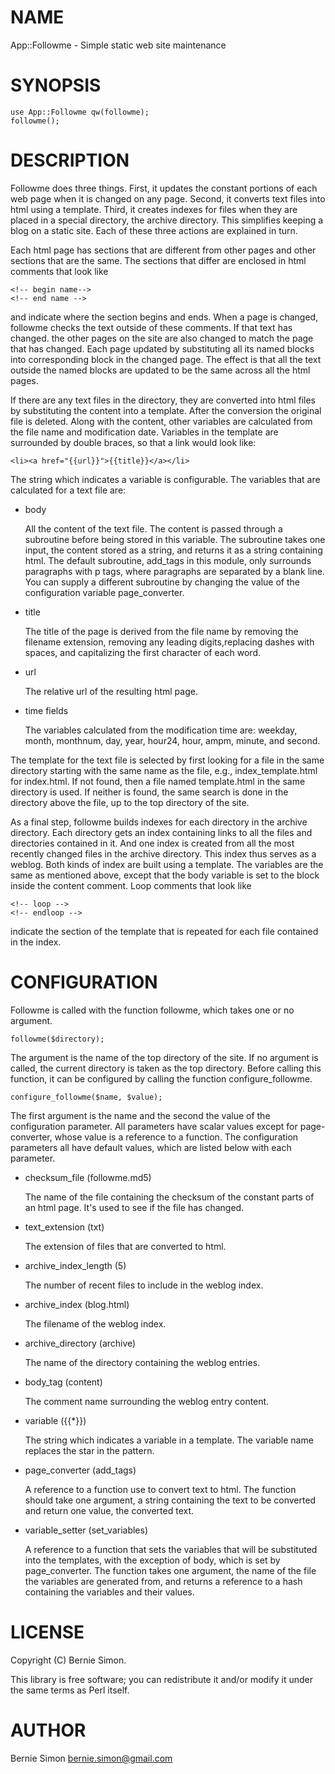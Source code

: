 # NAME

App::Followme - Simple static web site maintenance

# SYNOPSIS

    use App::Followme qw(followme);
    followme();

# DESCRIPTION

Followme does three things. First, it updates the constant portions of each web
page when it is changed on any page. Second, it converts text files into html
using a template. Third, it creates indexes for files when they are placed in a
special directory, the archive directory. This simplifies keeping a blog on a
static site. Each of these three actions are explained in turn.

Each html page has sections that are different from other pages and other
sections that are the same. The sections that differ are enclosed in html
comments that look like

    <!-- begin name-->
    <!-- end name -->

and indicate where the section begins and ends. When a page is changed, followme
checks the text outside of these comments. If that text has changed. the other
pages on the site are also changed to match the page that has changed. Each page
updated by substituting all its named blocks into corresponding block in the
changed page. The effect is that all the text outside the named blocks are
updated to be the same across all the html pages.

If there are any text files in the directory, they are converted into html files
by substituting the content into a template. After the conversion the original
file is deleted. Along with the content, other variables are calculated from the
file name and modification date. Variables in the template are surrounded by
double braces, so that a link would look like:

    <li><a href="{{url}}">{{title}}</a></li>

The string which indicates a variable is configurable. The variables that are
calculated for a text file are:

- body

    All the content of the text file. The content is passed through a subroutine
    before being stored in this variable. The subroutine takes one input, the
    content stored as a string, and returns it as a string containing html. The
    default subroutine, add\_tags in this module, only surrounds paragraphs with
    p tags, where paragraphs are separated by a blank line. You can supply a
    different subroutine by changing the value of the configuration variable
    page\_converter.

- title

    The title of the page is derived from the file name by removing the filename
    extension, removing any leading digits,replacing dashes with spaces, and
    capitalizing the first character of each word.

- url

    The relative url of the resulting html page. 

- time fields

    The variables calculated from the modification time are: weekday, month,
    monthnum, day, year, hour24, hour, ampm, minute, and second.

The template for the text file is selected by first looking for a file in
the same directory starting with the same name as the file, e.g.,
index\_template.html for index.html. If not found, then a file named
template.html in the same directory is used. If neither is found, the same
search is done in the directory above the file, up to the top directory of
the site.

As a final step, followme builds indexes for each directory in the archive
directory. Each directory gets an index containing links to all the files and
directories contained in it. And one index is created from all the most
recently changed files in the archive directory. This index thus serves as a
weblog. Both kinds of index are built using a template. The variables are
the same as mentioned above, except that the body variable is set to the
block inside the content comment. Loop comments that look like

    <!-- loop -->
    <!-- endloop -->

indicate the section of the template that is repeated for each file contained
in the index. 

# CONFIGURATION

Followme is called with the function followme, which takes one or no argument.

    followme($directory);
    

The argument is the name of the top directory of the site. If no argument is
called, the current directory is taken as the top directory. Before calling
this function, it can be configured by calling the function configure\_followme.

    configure_followme($name, $value);

The first argument is the name and the second the value of the configuration
parameter. All parameters have scalar values except for page-converter, whose
value is a reference to a function. The configuration parameters all have default
values, which are listed below with each parameter.

- checksum\_file (followme.md5)

    The name of the file containing the checksum of the constant parts of an html
    page. It's used to see if the file has changed.

- text\_extension (txt)

    The extension of files that are converted to html.

- archive\_index\_length (5)

    The number of recent files to include in the weblog index.

- archive\_index (blog.html)

    The filename of the weblog index.

- archive\_directory (archive)

    The name of the directory containing the weblog entries.

- body\_tag (content)

    The comment name surrounding the weblog entry content.

- variable ({{\*}})

    The string which indicates a variable in a template. The variable name replaces
    the star in the pattern.

- page\_converter (add\_tags)

    A reference to a function use to convert text to html. The function should
    take one argument, a string containing the text to be converted and return one
    value, the converted text.

- variable\_setter (set\_variables)

    A reference to a function that sets the variables that will be substituted
    into the templates, with the exception of body, which is set by page\_converter.
    The function takes one argument, the name of the file the variables are
    generated from, and returns a reference to a hash containing the variables and
    their values.

# LICENSE

Copyright (C) Bernie Simon.

This library is free software; you can redistribute it and/or modify
it under the same terms as Perl itself.

# AUTHOR

Bernie Simon <bernie.simon@gmail.com>
